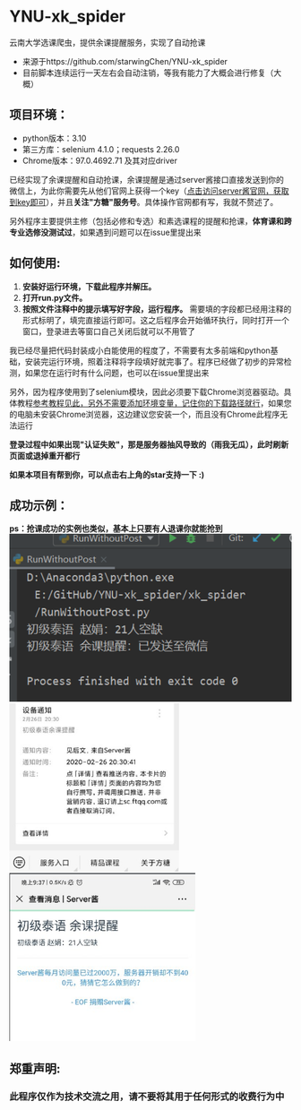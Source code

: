 # YNU-xk_spider
云南大学选课爬虫，提供余课提醒服务，实现了自动抢课

* 来源于https://github.com/starwingChen/YNU-xk_spider
* 目前脚本连续运行一天左右会自动注销，等我有能力了大概会进行修复（大概）
## 项目环境：
* python版本：3.10
* 第三方库：selenium 4.1.0；requests 2.26.0                                 
* Chrome版本：97.0.4692.71 及其对应driver

已经实现了余课提醒和自动抢课，余课提醒是通过server酱接口直接发送到你的微信上，为此你需要先从他们官网上获得一个key（[点击访问server酱官网，获取到key即可](http://sc.ftqq.com/3.version)），并且**关注"方糖"服务号**。具体操作官网都有写，我就不赘述了。

另外程序主要提供主修（包括必修和专选）和素选课程的提醒和抢课，**体育课和跨专业选修没测试过**，如果遇到问题可以在issue里提出来  
  
  
## 如何使用:
1. **安装好运行环境，下载此程序并解压。**
2. **打开run.py文件。** 
3. **按照文件注释中的提示填写好字段，运行程序。**
需要填的字段都已经用注释的形式标明了，填完直接运行即可。这之后程序会开始循环执行，同时打开一个窗口，登录进去等窗口自己关闭后就可以不用管了  

我已经尽量把代码封装成小白能使用的程度了，不需要有太多前端和python基础，安装完运行环境，照着注释将字段填好就完事了。程序已经做了初步的异常检测，如果您在运行时有什么问题，也可以在issue里提出来

另外，因为程序使用到了selenium模块，因此必须要下载Chrome浏览器驱动。具体教程[参考教程见此，另外不需要添加环境变量，记住你的下载路径就行](https://jingyan.baidu.com/article/f7ff0bfcdd89ed2e27bb1379.html)，如果您的电脑未安装Chrome浏览器，这边建议您安装一个，而且没有Chrome此程序无法运行

**登录过程中如果出现"认证失败"，那是服务器抽风导致的（雨我无瓜），此时刷新页面或退掉重开都行**  

**如果本项目有帮到你，可以点击右上角的star支持一下 :)**

## 成功示例：
**ps：抢课成功的实例也类似，基本上只要有人退课你就能抢到**
<img src="./resource/res1.png" height="300"><img src="./resource/res2.jpg" height="300">
<img src="./resource/res3.jpg" height="300">

## 郑重声明:
### 此程序仅作为技术交流之用，请不要将其用于任何形式的收费行为中  
